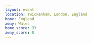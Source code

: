 ```yaml
---
layout: event
location: Twickenham, London, England
home: England
away: Wales
home_score: 33
away_score: 0
---
```

